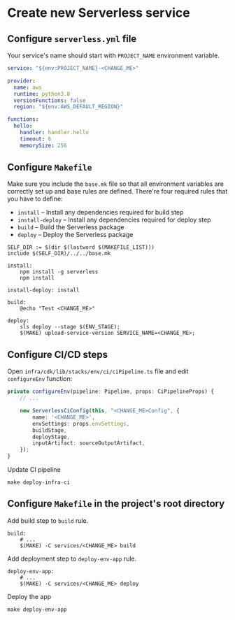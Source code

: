 # Create new Serverless service

## Configure `serverless.yml` file
Your service's name should start with `PROJECT_NAME` environment variable.

```yml
service: "${env:PROJECT_NAME}-<CHANGE_ME>"

provider:
  name: aws
  runtime: python3.8
  versionFunctions: false
  region: "${env:AWS_DEFAULT_REGION}"

functions:
  hello:
    handler: handler.hello
    timeout: 6
    memorySize: 256

```

## Configure `Makefile`
Make sure you include the `base.mk` file so that all environment variables are correctly set up and base rules are defined. There're four required rules that you have to define:
* `install` – Install any dependencies required for build step
* `install-deploy` – Install any dependencies required for deploy step
* `build` – Build the Serverless package
* `deploy` – Deploy the Serverless package

```shell
SELF_DIR := $(dir $(lastword $(MAKEFILE_LIST)))
include $(SELF_DIR)/../../base.mk

install:
	npm install -g serverless
	npm install

install-deploy: install

build:
	@echo "Test <CHANGE_ME>"

deploy:
	sls deploy --stage $(ENV_STAGE);
	$(MAKE) upload-service-version SERVICE_NAME=<CHANGE_ME>;
```

## Configure CI/CD steps

Open `infra/cdk/lib/stacks/env/ci/ciPipeline.ts` file and edit `configureEnv` function:
```ts
private configureEnv(pipeline: Pipeline, props: CiPipelineProps) {
    // ...

    new ServerlessCiConfig(this, "<CHANGE_ME>Config", {
        name: '<CHANGE_ME>',
        envSettings: props.envSettings,
        buildStage,
        deployStage,
        inputArtifact: sourceOutputArtifact,
    });
}
```

Update CI pipeline
```shell
make deploy-infra-ci
```

## Configure `Makefile` in the project's root directory
Add build step to `build` rule.
```
build:
	# ...
	$(MAKE) -C services/<CHANGE_ME> build
```

Add deployment step to `deploy-env-app` rule.
```
deploy-env-app:
	# ...
	$(MAKE) -C services/<CHANGE_ME> deploy
```

Deploy the app
```shell
make deploy-env-app
```

